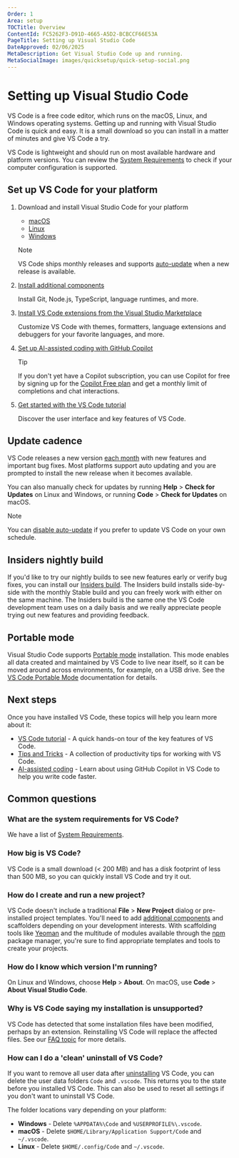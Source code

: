 ```yaml
---
Order: 1
Area: setup
TOCTitle: Overview
ContentId: FC5262F3-D91D-4665-A5D2-BCBCCF66E53A
PageTitle: Setting up Visual Studio Code
DateApproved: 02/06/2025
MetaDescription: Get Visual Studio Code up and running.
MetaSocialImage: images/quicksetup/quick-setup-social.png
---
```

# Setting up Visual Studio Code

VS Code is a free code editor, which runs on the macOS, Linux, and Windows operating systems. Getting up and running with Visual Studio Code is quick and easy. It is a small download so you can install in a matter of minutes and give VS Code a try.

VS Code is lightweight and should run on most available hardware and platform versions. You can review the [System Requirements](/docs/supporting/requirements.md) to check if your computer configuration is supported.

## Set up VS Code for your platform

1. Download and install Visual Studio Code for your platform

    * [macOS](/docs/setup/mac.md)
    * [Linux](/docs/setup/linux.md)
    * [Windows](/docs/setup/windows.md)

    > [!NOTE]
    > VS Code ships monthly releases and supports [auto-update](#update-cadence) when a new release is available.

1. [Install additional components](/docs/setup/additional-components.md)

    Install Git, Node.js, TypeScript, language runtimes, and more.

1. [Install VS Code extensions from the Visual Studio Marketplace](https://marketplace.visualstudio.com/VSCode)

    Customize VS Code with themes, formatters, language extensions and debuggers for your favorite languages, and more.

1. [Set up AI-assisted coding with GitHub Copilot](/docs/copilot/setup-simplified.md)

    > [!TIP]
    > If you don't yet have a Copilot subscription, you can use Copilot for free by signing up for the [Copilot Free plan](https://github.com/github-copilot/signup) and get a monthly limit of completions and chat interactions.

1. [Get started with the VS Code tutorial](/docs/getstarted/getting-started.md)

    Discover the user interface and key features of VS Code.

## Update cadence

VS Code releases a new version [each month](/updates) with new features and important bug fixes. Most platforms support auto updating and you are prompted to install the new release when it becomes available.

You can also manually check for updates by running **Help** > **Check for Updates** on Linux and Windows, or running **Code** > **Check for Updates** on macOS.

> [!NOTE]
> You can [disable auto-update](/docs/supporting/faq.md#how-do-i-opt-out-of-vs-code-autoupdates) if you prefer to update VS Code on your own schedule.

## Insiders nightly build

If you'd like to try our nightly builds to see new features early or verify bug fixes, you can install our [Insiders build](/insiders). The Insiders build installs side-by-side with the monthly Stable build and you can freely work with either on the same machine. The Insiders build is the same one the VS Code development team uses on a daily basis and we really appreciate people trying out new features and providing feedback.

## Portable mode

Visual Studio Code supports [Portable mode](https://en.wikipedia.org/wiki/Portable_application) installation. This mode enables all data created and maintained by VS Code to live near itself, so it can be moved around across environments, for example, on a USB drive. See the [VS Code Portable Mode](/docs/editor/portable.md) documentation for details.

## Next steps

Once you have installed VS Code, these topics will help you learn more about it:

* [VS Code tutorial](/docs/getstarted/getting-started.md) - A quick hands-on tour of the key features of VS Code.
* [Tips and Tricks](/docs/getstarted/tips-and-tricks.md) - A collection of productivity tips for working with VS Code.
* [AI-assisted coding](/docs/copilot/overview.md) - Learn about using GitHub Copilot in VS Code to help you write code faster.

## Common questions

### What are the system requirements for VS Code?

We have a list of [System Requirements](/docs/supporting/requirements.md).

### How big is VS Code?

VS Code is a small download (< 200 MB) and has a disk footprint of less than 500 MB, so you can quickly install VS Code and try it out.

### How do I create and run a new project?

VS Code doesn't include a traditional **File** > **New Project** dialog or pre-installed project templates. You'll need to add [additional components](/docs/setup/additional-components.md) and scaffolders depending on your development interests. With scaffolding tools like [Yeoman](https://yeoman.io/) and the multitude of modules available through the [npm](https://www.npmjs.com/) package manager, you're sure to find appropriate templates and tools to create your projects.

### How do I know which version I'm running?

On Linux and Windows, choose **Help** > **About**. On macOS, use **Code** > **About Visual Studio Code**.

### Why is VS Code saying my installation is unsupported?

VS Code has detected that some installation files have been modified, perhaps by an extension. Reinstalling VS Code will replace the affected files. See our [FAQ topic](/docs/supporting/faq.md#installation-appears-to-be-corrupt-unsupported) for more details.

### How can I do a 'clean' uninstall of VS Code?

If you want to remove all user data after [uninstalling](/docs/setup/uninstall.md) VS Code, you can delete the user data folders `Code` and `.vscode`. This returns you to the state before you installed VS Code. This can also be used to reset all settings if you don't want to uninstall VS Code.

The folder locations vary depending on your platform:

* **Windows** - Delete `%APPDATA%\Code` and `%USERPROFILE%\.vscode`.
* **macOS** - Delete `$HOME/Library/Application Support/Code` and `~/.vscode`.
* **Linux** - Delete `$HOME/.config/Code` and `~/.vscode`.
